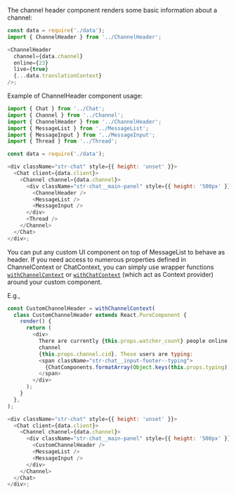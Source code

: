 The channel header component renders some basic information about a channel:

```js
const data = require('./data');
import { ChannelHeader } from '../ChannelHeader';

<ChannelHeader
  channel={data.channel}
  online={23}
  live={true}
  {...data.translationContext}
/>;
```

Example of ChannelHeader component usage:

```js
import { Chat } from '../Chat';
import { Channel } from '../Channel';
import { ChannelHeader } from '../ChannelHeader';
import { MessageList } from '../MessageList';
import { MessageInput } from '../MessageInput';
import { Thread } from '../Thread';

const data = require('./data');

<div className="str-chat" style={{ height: 'unset' }}>
  <Chat client={data.client}>
    <Channel channel={data.channel}>
      <div className="str-chat__main-panel" style={{ height: '500px' }}>
        <ChannelHeader />
        <MessageList />
        <MessageInput />
      </div>
      <Thread />
    </Channel>
  </Chat>
</div>;
```

You can put any custom UI component on top of MessageList to behave as header.
If you need access to numerous properties defined in ChannelContext or ChatContext, you can simply use wrapper functions [`withChannelContext`](#withchannelcontext) or [`withChatContext`](withchatcontext) (which act as Context provider)
around your custom component.

E.g.,

```js static
const CustomChannelHeader = withChannelContext(
  class CustomChannelHeader extends React.PureComponent {
    render() {
      return (
        <div>
          There are currently {this.props.watcher_count} people online in
          channel
          {this.props.channel.cid}. These users are typing:
          <span className="str-chat__input-footer--typing">
            {ChatComponents.formatArray(Object.keys(this.props.typing))}
          </span>
        </div>
      );
    }
  },
);

<div className="str-chat" style={{ height: 'unset' }}>
  <Chat client={data.client}>
    <Channel channel={data.channel}>
      <div className="str-chat__main-panel" style={{ height: '500px' }}>
        <CustomChannelHeader />
        <MessageList />
        <MessageInput />
      </div>
    </Channel>
  </Chat>
</div>;
```

